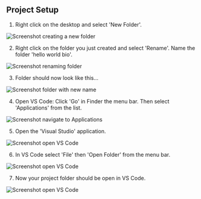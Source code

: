 ## Project Setup

1. Right click on the desktop and select 'New Folder'.

![Screenshot creating a new folder](/images/exercises/helloworldbio/01-new-folder.webp)

2. Right click on the folder you just created and select 'Rename'. Name the folder 'hello world bio'.

![Screenshot renaming folder](/images/exercises/helloworldbio/02-rename-folder.webp)

3. Folder should now look like this...

![Screenshot folder with new name](/images/exercises/helloworldbio/03-renamed-folder.webp)

4. Open VS Code: Click 'Go' in Finder the menu bar. Then select 'Applications' from the list.

![Screenshot navigate to Applications](/images/exercises/helloworldbio/04-go-applications.webp)

5. Open the 'Visual Studio' application.

![Screenshot open VS Code](/images/exercises/helloworldbio/05-select-vs-code.webp)

6. In VS Code select 'File' then 'Open Folder' from the menu bar.

![Screenshot open VS Code](/images/exercises/helloworldbio/06-vs-code-open-folder.webp)

7. Now your project folder should be open in VS Code.

![Screenshot open VS Code](/images/exercises/helloworldbio/07-vs-code-project-ready.png)
